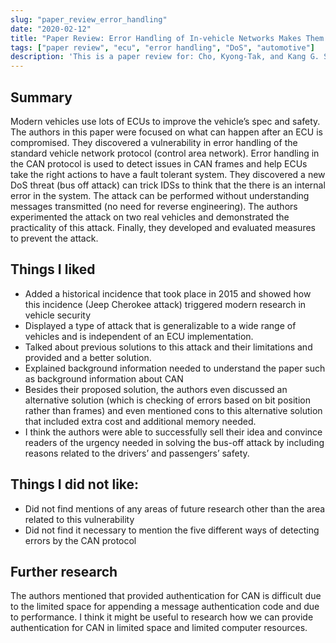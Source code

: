 ```yaml
---
slug: "paper_review_error_handling"
date: "2020-02-12"
title: "Paper Review: Error Handling of In-vehicle Networks Makes Them Vulnerable"
tags: ["paper review", "ecu", "error handling", "DoS", "automotive"]
description: 'This is a paper review for: Cho, Kyong-Tak, and Kang G. Shin. "Error handling of in-vehicle networks makes them vulnerable." Proceedings of the 2016 ACM SIGSAC Conference on Computer and Communications Security. 2016.'
---
```


## Summary

Modern vehicles use lots of ECUs to improve the vehicle’s spec and safety. The authors in this paper
were focused on what can happen after an ECU is compromised. They discovered a vulnerability in error
handling of the standard vehicle network protocol (control area network). Error handling in the CAN
protocol is used to detect issues in CAN frames and help ECUs take the right actions to have a fault
tolerant system. They discovered a new DoS threat (bus off attack) can trick IDSs to think that the there
is an internal error in the system. The attack can be performed without understanding messages
transmitted (no need for reverse engineering). The authors experimented the attack on two real
vehicles and demonstrated the practicality of this attack. Finally, they developed and evaluated
measures to prevent the attack.

## Things I liked

- Added a historical incidence that took place in 2015 and showed how this incidence (Jeep
  Cherokee attack) triggered modern research in vehicle security
- Displayed a type of attack that is generalizable to a wide range of vehicles and is independent of
  an ECU implementation.
- Talked about previous solutions to this attack and their limitations and provided and a better
  solution.
- Explained background information needed to understand the paper such as background
  information about CAN
- Besides their proposed solution, the authors even discussed an alternative solution (which is
  checking of errors based on bit position rather than frames) and even mentioned cons to this
  alternative solution that included extra cost and additional memory needed.
- I think the authors were able to successfully sell their idea and convince readers of the urgency
  needed in solving the bus-off attack by including reasons related to the drivers’ and passengers’
  safety.

## Things I did not like:

- Did not find mentions of any areas of future research other than the area related to this
  vulnerability
- Did not find it necessary to mention the five different ways of detecting errors by the CAN
  protocol

## Further research

The authors mentioned that provided authentication for CAN is difficult due to the limited space
for appending a message authentication code and due to performance. I think it might be useful
to research how we can provide authentication for CAN in limited space and limited computer
resources.
